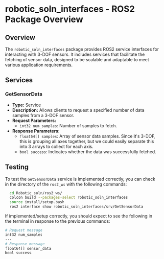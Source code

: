 # robotic_soln_interfaces - ROS2 Package Overview

## Overview
The `robotic_soln_interfaces` package provides ROS2 service interfaces for interacting with 3-DOF sensors. It includes services that facilitate the fetching of sensor data, designed to be scalable and adaptable to meet various application requirements.

## Services
### GetSensorData
- **Type:** Service
- **Description:** Allows clients to request a specified number of data samples from a 3-DOF sensor.
- **Request Parameters:**
  - `int32 num_samples`: Number of samples to fetch.
- **Response Parameters:**
  - `float64[] samples`: Array of sensor data samples. Since it's 3-DOF, this is grouping all axes together, but we could easily separate this into 3 arrays to collect for each axis. 
  - `bool success`: Indicates whether the data was successfully fetched.

## Testing
To test the `GetSensorData` service is implemented correctly, you can check in the directory of the `ros2_ws` with the following commands:
```bash
  cd Robotic_soln/ros2_ws/
  colcon build --packages-select robotic_soln_interfaces
  source install/setup.bash
  ros2 interface show robotic_soln_interfaces/srv/GetSensorData 
```

If implemented/setup correctly, you should expect to see the following in the terminal in response to the previous commands:
```bash
# Request message
int32 num_samples
---
# Response message
float64[] sensor_data
bool success
```